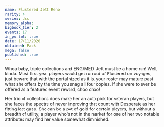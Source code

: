 ```yaml
---
name: Flustered Jett Reno
rarity: 4
series: dsc
memory_alpha:
bigbook_tier: 2
events: 17
in_portal: true
date: 17/11/2020
obtained: Pack
mega: false
published: true
---
```


Whoa baby, triple collections and ENG/MED, Jett must be a home run! Well, kinda. Most first year players would get run out of Flustered on voyages, just beware that with the portal sized as it is, your roster may mature past what she offers by the time you snag all four copies. If she were to ever be offered as a featured event reward, choo choo!

Her trio of collections does make her an auto pick for veteran players, but she faces the spectre of never improving that count with Desperate as her fitting last gasp. She can be a pot of gold for certain players, but without a breadth of utility, a player who's not in the market for one of her two notable attributes may find her value somewhat diminished.
